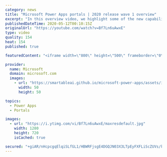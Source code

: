 ```yaml
---
category: news
title: "Microsoft Power Apps portals | 2020 release wave 1 overview"
excerpt: "In this overview video, we highlight some of the new capabilities included in the latest update to Microsoft Power Apps portals.     Here are the capabilities covered:   •    Power BI integration, so you can quickly add Power BI reports, tables, and dashboards to your portals without coding.  •    Themes"
publishedDateTime: 2020-05-12T00:10:15Z
originalUrl: "https://youtube.com/watch?v=Bf7Ln6uAwxE"
type: video
quality: 154
heat: 154
published: true

featuredContent: "<iframe width=\"800\" height=\"500\" frameborder=\"0\" src=\"https://www.youtube.com/embed/Bf7Ln6uAwxE\" allow=\"accelerometer; autoplay; encrypted-media; gyroscope; picture-in-picture\" allowfullscreen></iframe>"

provider:
  name: Microsoft
  domain: microsoft.com
  images:
    - url: "https://smartableai.github.io/microsoft-power-apps/assets/images/organizations/microsoft.com-50x50.jpg"
      width: 50
      height: 50

topics:
  - Power Apps
  - Portals

images:
  - url: "https://i.ytimg.com/vi/Bf7Ln6uAwxE/maxresdefault.jpg"
    width: 1280
    height: 720
    isCached: true

secured: "+giAR/nHcpcgqElqiSLfGL1/HBWRFjsgE4DGQJN03X3LTpEyFXFLiScZUVs/k7lQIUBD7Qr16GtFawO4G3/PuA6378oqls2j3rddMx4juNTvqYaOdnRRkeMT5Ec8BQKhq2OrHj1l6P9z7CBFEVZ93lSoPJAw1ZLf6ZR0W6KxgwOCHOhEyr/pqoMae0Xk3XgAUAKPUBnQU1hCClQTwA+gDwFwvdcNrbvXAVed+nIooeUT0XuAw2LmdGX1F6EaPOsnnRpXHKqzRrJEV+C4BXIbySIpIXhDshDrfMbCP5cZerXm4J0tThWlTiS22Jpq7WbtTMXTKL6BA4dwGJ/eUxCPu/FKF+X1qdE6bxIUA8EmL6RVId4ncwpGbG0PTeejNb37OkwjHsq1qIR5u3p6TiSinDIw29DX69G0yHR/kYgUvnItvziF/xNfsUGOLE5DkFBu;8h6dh/gd3OmVtmphmFXvtg=="
---
```


